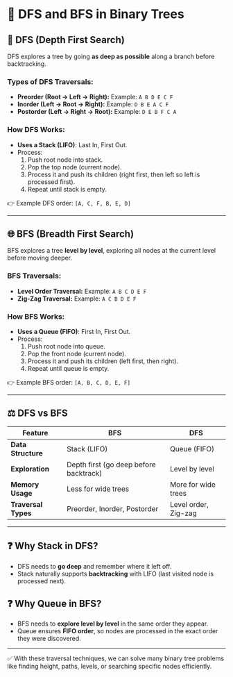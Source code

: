 
# 🌳 DFS and BFS in Binary Trees

## 🔎 DFS (Depth First Search)
DFS explores a tree by going **as deep as possible** along a branch before backtracking.

### Types of DFS Traversals:
- **Preorder (Root → Left → Right):**
  Example: `A B D E C F`
- **Inorder (Left → Root → Right):**
  Example: `D B E A C F`
- **Postorder (Left → Right → Root):**
  Example: `D E B F C A`

### How DFS Works:
- **Uses a Stack (LIFO)**: Last In, First Out.
- Process:
  1. Push root node into stack.
  2. Pop the top node (current node).
  3. Process it and push its children (right first, then left so left is processed first).
  4. Repeat until stack is empty.

👉 Example DFS order: `[A, C, F, B, E, D]`

---

## 🌐 BFS (Breadth First Search)
BFS explores a tree **level by level**, exploring all nodes at the current level before moving deeper.

### BFS Traversals:
- **Level Order Traversal:**
  Example: `A B C D E F`
- **Zig-Zag Traversal:**
  Example: `A C B D E F`

### How BFS Works:
- **Uses a Queue (FIFO)**: First In, First Out.
- Process:
  1. Push root node into queue.
  2. Pop the front node (current node).
  3. Process it and push its children (left first, then right).
  4. Repeat until queue is empty.

👉 Example BFS order: `[A, B, C, D, E, F]`

---

## ⚖️ DFS vs BFS

| Feature              |BFS                                    | DFS                               |
|-----------------------|----------------------------------------|-------------------------------------|
| **Data Structure**    | Stack (LIFO)                           | Queue (FIFO)                        |
| **Exploration**       | Depth first (go deep before backtrack) | Level by level                  |
| **Memory Usage**      | Less for wide trees                    | More for wide  trees                |
| **Traversal Types**   | Preorder, Inorder, Postorder           | Level order, Zig-zag                |

---

## ❓ Why Stack in DFS?
- DFS needs to **go deep** and remember where it left off.
- Stack naturally supports **backtracking** with LIFO (last visited node is processed next).

## ❓ Why Queue in BFS?
- BFS needs to **explore level by level** in the same order they appear.
- Queue ensures **FIFO order**, so nodes are processed in the exact order they were discovered.

---

✅ With these traversal techniques, we can solve many binary tree problems like finding height, paths, levels, or searching specific nodes efficiently.
